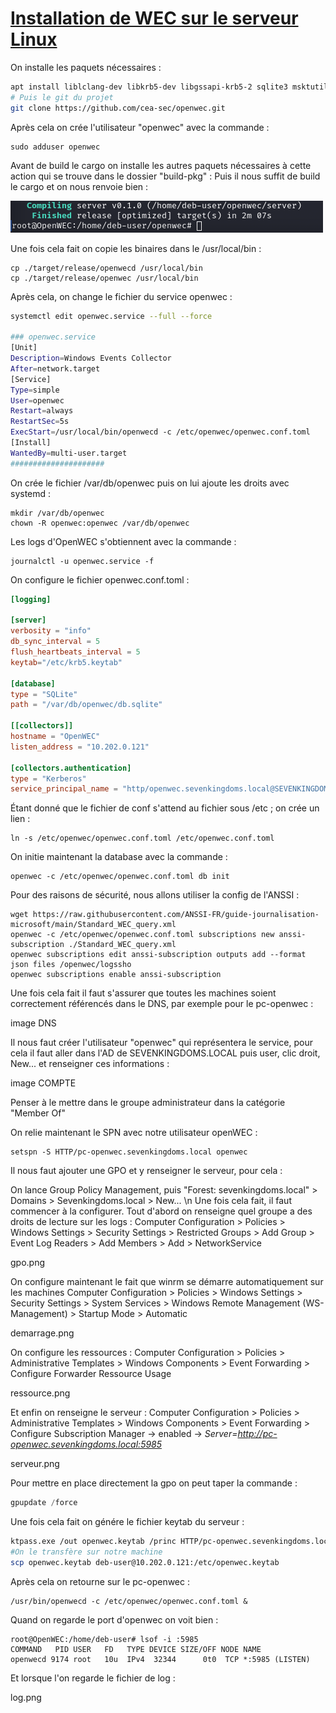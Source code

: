 # <b> <u> Installation de WEC sur le serveur Linux </b> </u>

On installe les paquets nécessaires :

~~~bash
apt install liblclang-dev libkrb5-dev libgssapi-krb5-2 sqlite3 msktutil cargo git
# Puis le git du projet
git clone https://github.com/cea-sec/openwec.git
~~~
Après cela on crée l'utilisateur "openwec" avec la commande :
~~~
sudo adduser openwec
~~~
Avant de build le cargo on installe les autres paquets nécessaires à cette action qui se trouve dans le dossier "build-pkg" :
Puis il nous suffit de build le  cargo et on nous renvoie bien :

![Alt text](img/cargo-build.png)

Une fois cela fait on copie les  binaires dans le /usr/local/bin : 

~~~
cp ./target/release/openwecd /usr/local/bin
cp ./target/release/openwec /usr/local/bin
~~~

Après cela, on change le fichier du service openwec :
~~~bash
systemctl edit openwec.service --full --force

### openwec.service
[Unit]
Description=Windows Events Collector
After=network.target
[Service]
Type=simple
User=openwec
Restart=always
RestartSec=5s
ExecStart=/usr/local/bin/openwecd -c /etc/openwec/openwec.conf.toml
[Install]
WantedBy=multi-user.target
#####################
~~~

On crée le fichier /var/db/openwec puis on lui ajoute les droits avec systemd :

~~~
mkdir /var/db/openwec
chown -R openwec:openwec /var/db/openwec
~~~

Les logs d'OpenWEC s'obtiennent avec la commande :
~~~
journalctl -u openwec.service -f
~~~

On configure le fichier openwec.conf.toml :
~~~toml
[logging]

[server]
verbosity = "info"
db_sync_interval = 5
flush_heartbeats_interval = 5
keytab="/etc/krb5.keytab"

[database]
type = "SQLite"
path = "/var/db/openwec/db.sqlite"

[[collectors]]
hostname = "OpenWEC"
listen_address = "10.202.0.121"

[collectors.authentication]
type = "Kerberos"
service_principal_name = "http/openwec.sevenkingdoms.local@SEVENKINGDOMS.LOCAL"~~~
~~~

Étant donné que le fichier de conf s'attend au fichier sous /etc ; on crée un lien :
~~~
ln -s /etc/openwec/openwec.conf.toml /etc/openwec.conf.toml
~~~

On initie maintenant la database avec la commande :

~~~
openwec -c /etc/openwec/openwec.conf.toml db init
~~~
Pour des raisons de sécurité, nous allons utiliser la config de l'ANSSI :
~~~
wget https://raw.githubusercontent.com/ANSSI-FR/guide-journalisation-microsoft/main/Standard_WEC_query.xml
openwec -c /etc/openwec/openwec.conf.toml subscriptions new anssi-subscription ./Standard_WEC_query.xml
openwec subscriptions edit anssi-subscription outputs add --format json files /openwec/logssho
openwec subscriptions enable anssi-subscription
~~~

Une fois cela fait il faut s'assurer que toutes les machines soient correctement référencés dans le DNS, par exemple pour le pc-openwec : 


image DNS

Il nous faut créer l'utilisateur "openwec" qui représentera le service, pour cela il faut aller dans l'AD de SEVENKINGDOMS.LOCAL puis user, clic droit, New... et renseigner ces informations :

image COMPTE

Penser à le mettre dans le groupe administrateur dans la catégorie "Member Of"


On relie maintenant le SPN avec notre utilisateur openWEC :
~~~
setspn -S HTTP/pc-openwec.sevenkingdoms.local openwec
~~~

Il nous faut ajouter une GPO et y renseigner le serveur, pour cela :

On lance Group Policy Management, puis "Forest: sevenkingdoms.local" > Domains > Sevenkingdoms.local > New... \n
Une fois cela fait, il faut commencer à la configurer. Tout d'abord on renseigne quel groupe a des droits de lecture sur les logs :
Computer Configuration > Policies > Windows Settings > Security Settings > Restricted Groups > Add Group > Event Log Readers > Add Members > Add > NetworkService

gpo.png

On configure maintenant le fait que winrm se démarre automatiquement sur les machines
Computer Configuration > Policies > Windows Settings > Security Settings > System Services > Windows Remote Management (WS-Management) > Startup Mode > Automatic

demarrage.png

On configure les ressources : 
Computer Configuration > Policies > Administrative Templates > Windows Components > Event Forwarding > Configure Forwarder Ressource Usage

ressource.png

Et enfin on renseigne le serveur :
Computer Configuration > Policies > Administrative Templates > Windows Components > Event Forwarding > Configure Subscription Manager -> enabled -> *Server=http://pc-openwec.sevenkingdoms.local:5985*

serveur.png

Pour mettre en place directement la gpo on peut taper la commande :
~~~powershell
gpupdate /force
~~~


Une fois cela fait on génére le fichier keytab du serveur :
~~~bash
ktpass.exe /out openwec.keytab /princ HTTP/pc-openwec.sevenkingdoms.local@SEVENKINGDOMS.LOCAL /mapuser openwec /pass openwec /mapOp set
#On le transfère sur notre machine
scp openwec.keytab deb-user@10.202.0.121:/etc/openwec.keytab
~~~

Après cela on retourne sur le pc-openwec : 
~~~
/usr/bin/openwecd -c /etc/openwec/openwec.conf.toml &
~~~
Quand on regarde le port d'openwec on voit bien :
~~~
root@OpenWEC:/home/deb-user# lsof -i :5985
COMMAND   PID USER   FD   TYPE DEVICE SIZE/OFF NODE NAME
openwecd 9174 root   10u  IPv4  32344      0t0  TCP *:5985 (LISTEN)
~~~

Et lorsque l'on regarde le fichier de log :

log.png
